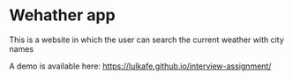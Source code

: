 # Wehather app 
This is a website in which the user can search the current weather with city names

A demo is available here:
https://lulkafe.github.io/interview-assignment/
